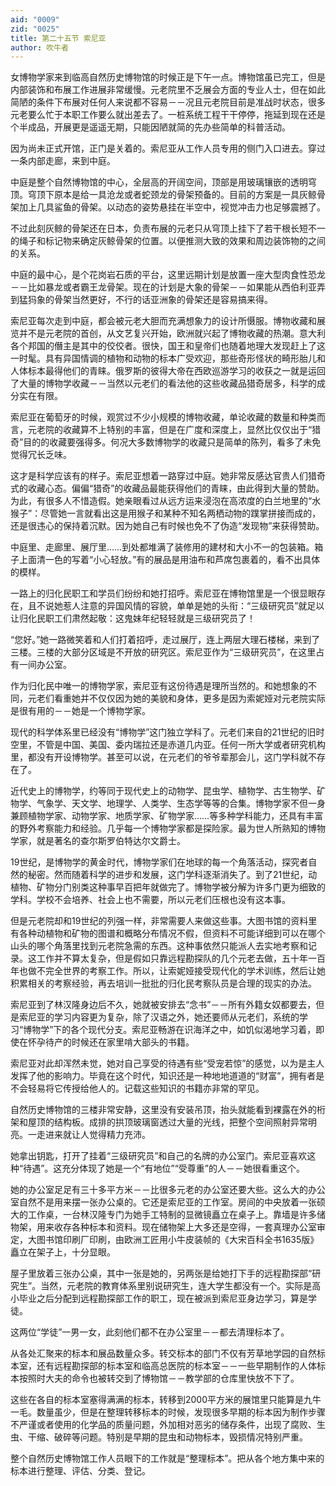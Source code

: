 ```yaml
---
aid: "0009"
zid: "0025"
title: 第二十五节 索尼亚
author: 吹牛者
---
```


女博物学家来到临高自然历史博物馆的时候正是下午一点。博物馆虽已完工，但是内部装饰和布展工作进展非常缓慢。元老院里不乏展会方面的专业人士，但在如此简陋的条件下布展对任何人来说都不容易－－况且元老院目前是准战时状态，很多元老要么忙于本职工作要么就出差去了。一桩系统工程干干停停，拖延到现在还是个半成品，开展更是遥遥无期，只能因陋就简的先办些简单的科普活动。

因为尚未正式开馆，正门是关着的。索尼亚从工作人员专用的侧门入口进去。穿过一条内部走廊，来到中庭。

中庭是整个自然博物馆的中心，全层高的开阔空间，顶部是用玻璃镶嵌的透明穹顶。穹顶下原本是给一具沧龙或者蛇颈龙的骨架预备的。目前的方案是一具灰鲸骨架加上几具鲨鱼的骨架。以动态的姿势悬挂在半空中，视觉冲击力也足够震撼了。

不过此刻灰鲸的骨架还在日本，负责布展的元老只从穹顶上挂下了若干根长短不一的绳子和标记物来确定灰鲸骨架的位置。以便推测大致的效果和周边装饰物的之间的关系。

中庭的最中心，是个花岗岩石质的平台，这里远期计划是放置一座大型肉食性恐龙－－比如暴龙或者霸王龙骨架。现在的计划是大象的骨架－－如果能从西伯利亚弄到猛犸象的骨架当然更好，不行的话亚洲象的骨架还是容易搞来得。

索尼亚每次走到中庭，都会被元老大胆而充满想象力的设计所慑服。博物收藏和展览并不是元老院的首创，从文艺复兴开始，欧洲就兴起了博物收藏的热潮。意大利各个邦国的僭主是其中的佼佼者。很快，国王和皇帝们也随着地理大发现赶上了这一时髦。具有异国情调的植物和动物的标本广受欢迎，那些奇形怪状的畸形胎儿和人体标本最得他们的青睐。俄罗斯的彼得大帝在西欧巡游学习的收获之一就是运回了大量的博物学收藏－－当然以元老们的看法他的这些收藏品猎奇居多，科学的成分实在有限。

索尼亚在葡萄牙的时候，观赏过不少小规模的博物收藏，单论收藏的数量和种类而言，元老院的收藏算不上特别的丰富，但是在广度和深度上，显然比仅仅出于“猎奇”目的的收藏要强得多。何况大多数博物学的收藏只是简单的陈列，看多了未免觉得冗长乏味。

这才是科学应该有的样子。索尼亚想着一路穿过中庭。她非常反感达官贵人们猎奇式的收藏心态。偏偏“猎奇”的收藏品最能获得他们的青睐，由此得到大量的赞助。为此，有很多人不惜造假。她亲眼看过从远方运来浸泡在高浓度的白兰地里的“水猴子”：尽管她一言就看出这是用猴子和某种不知名两栖动物的蹼掌拼接而成的，还是很违心的保持着沉默。因为她自己有时候也免不了伪造“发现物”来获得赞助。

中庭里、走廊里、展厅里……到处都堆满了装修用的建材和大小不一的包装箱。箱子上面清一色的写着“小心轻放。”有的展品是用油布和芦席包裹着的，看不出具体的模样。

一路上的归化民职工和学员们纷纷和她打招呼。索尼亚在博物馆里是一个很显眼存在，且不说她惹人注意的异国风情的容貌，单单是她的头衔：“三级研究员”就足以让归化民职工们肃然起敬：这鬼妹年纪轻轻就是三级研究员了！

“您好。”她一路微笑着和人们打着招呼，走过展厅，连上两层大理石楼梯，来到了三楼。三楼的大部分区域是不开放的研究区。索尼亚作为“三级研究员”，在这里占有一间办公室。

作为归化民中唯一的博物学家，索尼亚有这份待遇是理所当然的。和她想象的不同，元老们看重她并不仅仅因为她的美貌和身体，更多是因为索妮娅对元老院实际是很有用的－－她是一个博物学家。

现代的科学体系里已经没有“博物学”这门独立学科了。元老们来自的21世纪的旧时空里，不管是中国、美国、委内瑞拉还是赤道几内亚。任何一所大学或者研究机构里，都没有开设博物学。甚至可以说，在元老们的爷爷辈那会儿，这门学科就不存在了。

近代史上的博物学，约等同于现代史上的动物学、昆虫学、植物学、古生物学、矿物学、气象学、天文学、地理学、人类学、生态学等等的合集。博物学家不但一身兼顾植物学家、动物学家、地质学家、矿物学家……等多种学科能力，还具有丰富的野外考察能力和经验。几乎每一个博物学家都是探险家。最为世人所熟知的博物学家，就是著名的查尔斯罗伯特达尔文爵士。

19世纪，是博物学的黄金时代，博物学家们在地球的每一个角落活动，探究者自然的秘密。然而随着科学的进步和发展，这门学科逐渐消失了。到了21世纪，动植物、矿物分门别类这种事早百把年就做完了。博物学被分解为许多门更为细致的学科。学校不会培养、社会上也不需要，所以元老们压根也没有这本事。

但是元老院却和19世纪的列强一样，非常需要人来做这些事。大图书馆的资料里有各种动植物和矿物的图谱和概略分布情况不假，但资料不可能详细到可以在哪个山头的哪个角落里找到元老院急需的东西。这种事依然只能派人去实地考察和记录。这工作并不算太复杂，但是假如只靠远程勘探队的几个元老去做，五十年一百年也做不完全世界的考察工作。所以，让索妮娅接受现代化的学术训练，然后让她积累相关的考察经验，再去培训一批批的归化民考察队员是合理的现实的办法。

索尼亚到了林汉隆身边后不久，她就被安排去“念书”－－所有外籍女奴都要去，但是索尼亚的学习内容更为复杂，除了汉语之外，她还要师从元老们，系统的学习“博物学”下的各个现代分支。索尼亚畅游在识海洋之中，如饥似渴地学习着，即使在怀孕待产的时候还在家里啃大部头的书籍。

索尼亚对此却浑然未觉，她对自己享受的待遇有些“受宠若惊”的感觉，以为是主人发挥了他的影响力。毕竟在这个时代，知识还是一种地地道道的“财富”，拥有者是不会轻易将它传授给他人的。记载这些知识的书籍亦非常的罕见。

自然历史博物馆的三楼非常安静，这里没有安装吊顶，抬头就能看到裸露在外的桁架和屋顶的结构板。成排的拱顶玻璃窗透过大量的光线，把整个空间照射异常明亮。一走进来就让人觉得精力充沛。

她拿出钥匙，打开了挂着“三级研究员”和自己的名牌的办公室门。索尼亚喜欢这种“待遇”。这充分体现了她是一个“有地位”“受尊重”的人－－她很看重这个。



她的办公室足足有三十多平方米－－比很多元老的办公室还要大些。这么大的办公室自然不是用来摆一张办公桌的。它还是索尼亚的工作室。房间的中央放着一张硕大的工作桌，一台林汉隆专门为她手工特制的显微镜矗立在桌子上。靠墙是许多储物架，用来收存各种标本和资料。现在储物架上大多还是空得，一套真理办公室审定，大图书馆印刷厂印刷，由欧洲工匠用小牛皮装帧的《大宋百科全书1635版》矗立在架子上，十分显眼。

屋子里放着三张办公桌，其中一张是她的，另两张是给她打下手的远程勘探部“研究生”。当然，元老院的教育体系里别说研究生，连大学生都没有一个。实际是高小毕业之后分配到远程勘探部工作的职工，现在被派到索尼亚身边学习，算是学徒。

这两位“学徒”一男一女，此刻他们都不在办公室里－－都去清理标本了。

从各处汇聚来的标本和展品数量众多。转交标本的部门不仅有芳草地学园的自然标本室，还有远程勘探部的标本室和临高总医院的标本室－－一些早期制作的人体标本按照时大夫的命令也被转交到了博物馆－－教学部的仓库里快放不下了。

这些在各自的标本室塞得满满的标本，转移到2000平方米的展馆里只能算是九牛一毛。数量虽少，但是在整理转移标本的时候，发现很多早期的标本因为制作步骤不严谨或者使用的化学品的质量问题，外加相对恶劣的储存条件，出现了腐败、生虫、干缩、破碎等问题。特别是早期的昆虫和动物标本，毁损情况特别严重。

整个自然历史博物馆工作人员眼下的工作就是“整理标本”。把从各个地方集中来的标本进行整理、评估、分类、登记。

